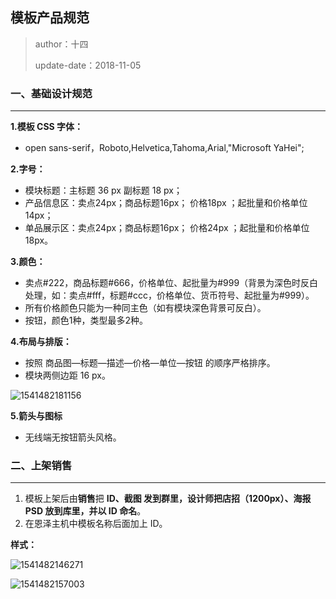 ## 模板产品规范

> author：十四
>
> update-date：2018-11-05



### 一、基础设计规范

---

**1.模板 CSS 字体：**

- open sans-serif，Roboto,Helvetica,Tahoma,Arial,"Microsoft YaHei";

**2.字号：**

- 模块标题：主标题 36 px 副标题 18 px；
- 产品信息区：卖点24px；商品标题16px； 价格18px ；起批量和价格单位14px；
- 单品展示区：卖点24px；商品标题16px； 价格24px ；起批量和价格单位18px。

**3.颜色：**

- 卖点#222，商品标题#666，价格单位、起批量为#999（背景为深色时反白处理，如：卖点#fff，标题#ccc，价格单位、货币符号、起批量为#999）。
- 所有价格颜色只能为一种同主色（如有模块深色背景可反白）。
- 按钮，颜色1种，类型最多2种。

**4.布局与排版：**

- 按照   商品图—标题—描述—价格—单位—按钮   的顺序严格排序。
- 模块两侧边距 16 px。

![1541482181156](E:\笔记\工作-模板开发-无线\无线模板开发规范.assets\1541482181156.png)

**5.箭头与图标**

- 无线端无按钮箭头风格。



### 二、上架销售

---

1. 模板上架后由**销售**把 **ID、截图 **发到群里，设计师把店招（1200px）、海报 PSD 放到库里，并**以 ID 命名**。
2. 在恩泽主机中模板名称后面加上 ID。

**样式：**

![1541482146271](E:\笔记\工作-模板开发-无线\无线模板开发规范.assets\1541482146271.png)

![1541482157003](E:\笔记\工作-模板开发-无线\无线模板开发规范.assets\1541482157003.png)

